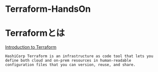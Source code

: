 # Terraform-HandsOn

# Terraformとは
[Introduction to Terraform](https://www.terraform.io/intro)
```
HashiCorp Terraform is an infrastructure as code tool that lets you define both cloud and on-prem resources in human-readable configuration files that you can version, reuse, and share.
```
